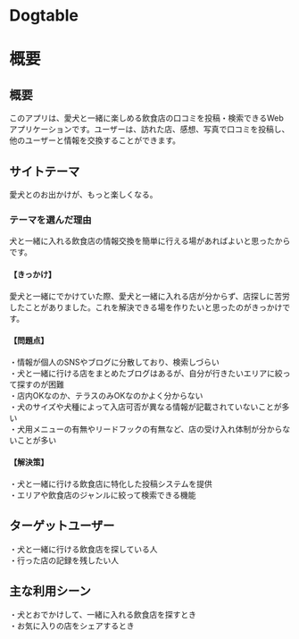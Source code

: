 # Dogtable

# 概要
## 概要
このアプリは、愛犬と一緒に楽しめる飲食店の口コミを投稿・検索できるWebアプリケーションです。ユーザーは、訪れた店、感想、写真で口コミを投稿し、他のユーザーと情報を交換することができます。

## サイトテーマ
愛犬とのお出かけが、もっと楽しくなる。

### テーマを選んだ理由
犬と一緒に入れる飲食店の情報交換を簡単に行える場があればよいと思ったからです。

#### 【きっかけ】
愛犬と一緒にでかけていた際、愛犬と一緒に入れる店が分からず、店探しに苦労したことがありました。これを解決できる場を作りたいと思ったのがきっかけです。

#### 【問題点】
・情報が個人のSNSやブログに分散しており、検索しづらい   
・犬と一緒に行ける店をまとめたブログはあるが、自分が行きたいエリアに絞って探すのが困難  
・店内OKなのか、テラスのみOKなのかよく分からない  
・犬のサイズや犬種によって入店可否が異なる情報が記載されていないことが多い  
・犬用メニューの有無やリードフックの有無など、店の受け入れ体制が分からないことが多い  

#### 【解決策】
・犬と一緒に行ける飲食店に特化した投稿システムを提供  
・エリアや飲食店のジャンルに絞って検索できる機能  

## ターゲットユーザー
・犬と一緒に行ける飲食店を探している人  
・行った店の記録を残したい人  

## 主な利用シーン
・犬とおでかけして、一緒に入れる飲食店を探すとき  
・お気に入りの店をシェアするとき  